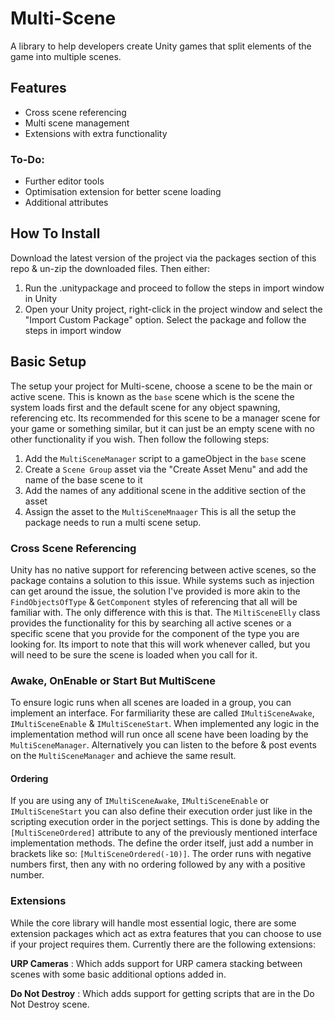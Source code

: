 # Multi-Scene
A library to help developers create Unity games that split elements of the game into multiple scenes.


## Features
- Cross scene referencing
- Multi scene management
- Extensions with extra functionality

### To-Do:
- Further editor tools
- Optimisation extension for better scene loading
- Additional attributes

## How To Install
Download the latest version of the project via the packages section of this repo & un-zip the downloaded files. Then either:
1. Run the .unitypackage and proceed to follow the steps in import window in Unity
2. Open your Unity project, right-click in the project window and select the "Import Custom Package" option. Select the package and follow the steps in import window

## Basic Setup
The setup your project for Multi-scene, choose a scene to be the main or active scene. This is known as the ```base``` scene which is the scene the system loads first and the default scene for any object spawning, referencing etc. Its recommended for this scene to be a manager scene for your game or something similar, but it can just be an empty scene with no other functionality if you wish. Then follow the following steps:
1. Add the ```MultiSceneManager``` script to a gameObject in the ```base``` scene
2. Create a ```Scene Group``` asset via the "Create Asset Menu" and add the name of the base scene to it
3. Add the names of any additional scene in the additive section of the asset
4. Assign the asset to the ```MultiSceneMnaager```
This is all the setup the package needs to run a multi scene setup. 

### Cross Scene Referencing
Unity has no native support for referencing between active scenes, so the package contains a solution to this issue. While systems such as injection can get around the issue, the solution I've provided is more akin to the ```FindObjectsOfType``` & ```GetComponent``` styles of referencing that all will be familiar with. The only difference with this is that. The ```MiltiSceneElly``` class provides the functionality for this by searching all active scenes or a specific scene that you provide for the component of the type you are looking for. Its import to note that this will work whenever called, but you will need to be sure the scene is loaded when you call for it. 

### Awake, OnEnable or Start But MultiScene
To ensure logic runs when all scenes are loaded in a group, you can implement an interface. For farmiliarity these are called ```IMultiSceneAwake```, ```IMultiSceneEnable``` & ```IMultiSceneStart```. When implemented any logic in the implementation method will run once all scene have been loading by the ```MultiSceneManager```. Alternatively you can listen to the before & post events on the ```MultiSceneManager``` and achieve the same result. 

#### Ordering
If you are using any of ```IMultiSceneAwake```, ```IMultiSceneEnable``` or ```IMultiSceneStart``` you can also define their execution order just like in the scripting execution order in the porject settings. This is done by adding the ```[MultiSceneOrdered]``` attribute to any of the previously mentioned interface implementation methods. The define the order itself, just add a number in brackets like so: ```[MultiSceneOrdered(-10)]```. The order runs with negative numbers first, then any with no ordering followed by any with a positive number. 

### Extensions
While the core library will handle most essential logic, there are some extension packages which act as extra features that you can choose to use if your project requires them. Currently there are the following extensions:

**URP Cameras** : Which adds support for URP camera stacking between scenes with some basic additional options added in.

**Do Not Destroy** : Which adds support for getting scripts that are in the Do Not Destroy scene.
